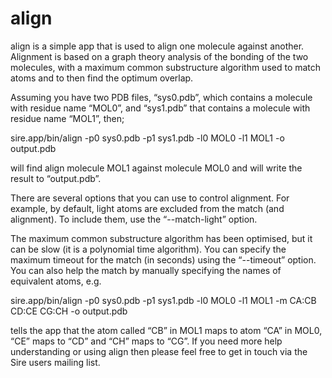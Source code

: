 # align

align is a simple app that is used to align one molecule against another. Alignment is based on a graph theory analysis of the bonding of the two molecules, with a maximum common substructure algorithm used to match atoms and to then find the optimum overlap.

Assuming you have two PDB files, “sys0.pdb”, which contains a molecule with residue name “MOL0”, and “sys1.pdb” that contains a molecule with residue name “MOL1”, then;

sire.app/bin/align -p0 sys0.pdb -p1 sys1.pdb -l0 MOL0 -l1 MOL1 -o output.pdb

will find align molecule MOL1 against molecule MOL0 and will write the result to “output.pdb”. 

There are several options that you can use to control alignment. For example, by default, light atoms are excluded from the match (and alignment). To include them, use the “--match-light” option.

The maximum common substructure algorithm has been optimised, but it can be slow (it is a polynomial time algorithm). You can specify the maximum timeout for the match (in seconds) using the “--timeout” option. You can also help the match by manually specifying the names of equivalent atoms, e.g. 

sire.app/bin/align -p0 sys0.pdb -p1 sys1.pdb -l0 MOL0 -l1 MOL1 -m CA:CB CD:CE CG:CH -o output.pdb

tells the app that the atom called “CB” in MOL1 maps to atom “CA” in MOL0, “CE” maps to “CD” and “CH” maps to “CG”.
If you need more help understanding or using align then please feel free to get in touch via the Sire users mailing list.
